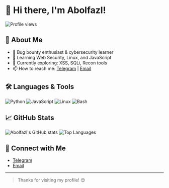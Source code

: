 # 👋 Hi there, I'm Abolfazl!

![Profile views](https://komarev.com/ghpvc/?username=YOUR_USERNAME&label=Profile%20views&color=0e75b6&style=flat)

## 🚀 About Me
- 🔐 Bug bounty enthusiast & cybersecurity learner
- 🧠 Learning Web Security, Linux, and JavaScript
- 🌱 Currently exploring: XSS, SQLi, Recon tools
- 📫 How to reach me: [Telegram](https://t.me/YOUR_USERNAME) | [Email](mailto:you@example.com)

## 🛠️ Languages & Tools
![Python](https://img.shields.io/badge/Python-3670A0?style=for-the-badge&logo=python&logoColor=ffdd54)
![JavaScript](https://img.shields.io/badge/JavaScript-black?style=for-the-badge&logo=javascript)
![Linux](https://img.shields.io/badge/Linux-FCC624?style=for-the-badge&logo=linux&logoColor=black)
![Bash](https://img.shields.io/badge/Bash-121011?style=for-the-badge&logo=gnu-bash)

## 📈 GitHub Stats
![Abolfazl's GitHub stats](https://github-readme-stats.vercel.app/api?username=AbolfazlHuntG&show_icons=true&theme=radical)
![Top Languages](https://github-readme-stats.vercel.app/api/top-langs/?username=AbolfazlHuntG&layout=compact&theme=radical)

## 🤝 Connect with Me
- [Telegram](https://t.me/AbolfazlHuntG)
- [Email](mailto:you@example.com)

---

> Thanks for visiting my profile! 😊
